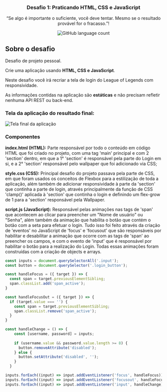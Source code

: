 <h3 align="center">
  Desafio 1: Praticando HTML, CSS e JavaScript
</h3>

<p align="center">“Se algo é importante o suficiente, você deve tentar. Mesmo se o resultado provável for o fracasso.”!</p>

<p align="center">
  <img alt="GitHub language count" src="https://img.shields.io/github/languages/count/rocketseat/bootcamp-gostack-desafio-04?color=%2304D361">
</p>

## Sobre o desafio

Desafio de projeto pessoal.

Crie uma aplicação usando **HTML, CSS e JavaScript**.

Neste desafio você irá recriar a tela de login do League of Legends com responsividade.

As informações contidas na aplicação são **estáticas** e não precisam refletir nenhuma API REST ou back-end.

### Tela da aplicação do resultado final:

<img alt="Tela final da aplicação" src="https://danielcanudo.github.io/league-of-legends-login/tela-de-login-league-of-legends.png">

### Componentes

**index.html (HTML):** Parte responsável por todo o conteúdo em código HTML que foi criado no projeto, com uma tag 'main' principal e com 2 'section' dentro, em que a 1° 'section' é responsável pela parte do Login em si, e a 2° 'section' responsável pelo wallpaper que foi adicionado via CSS;

**style.css (CSS):** Principal desafio do projeto passava pela parte de CSS, em que foram usados os conceitos de Flexbox para a estilização de toda a aplicação, além também de adicionar responsividade à parte da 'section' que continha a parte de login, através principalmente da função de CSS 'clamp()' aplicada à 'section' que continha o login e definindo um flex-grow de 1 para a 'section' responsável pela Wallpaper.

**script.js (JavaScript):** Responsável pelas animações nas tags de 'span' que acontecem ao clicar para preencher um "Nome de usuário" ou "Senha", além também da animação que habilita o botão que contém o botão com a seta para efetuar o login. Tudo isso foi feito através da criação de 'eventos' no JavaScript de 'focus' e 'focusout' que são responsáveis por habilitar e desabilitar a animação que ocorre com as tags de 'span' ao preencher os campos, e com o evento de 'input' que é responsável por habilitar o botão para a realização do Login. Todas essas animações foram construídas com a criação de objects e arrays.

```js
const inputs = document.querySelectorAll('.input');
const button = document.querySelector('.login_button');

const handleFocus = ({ target }) => {
  const span = target.previousElementSibling;
  span.classList.add('span_active');
}

const handleFocusOut = ({ target }) => {
  if (target.value === '') {
    const span = target.previousElementSibling;
    span.classList.remove('span_active');
  }
}

const handleChange = () => {
    const [username, password] = inputs;
  
    if (username.value && password.value.length >= 8) {
      button.removeAttribute('disabled');
    } else {
      button.setAttribute('disabled', '');
    }
  }

inputs.forEach((input) => input.addEventListener('focus', handleFocus));
inputs.forEach((input) => input.addEventListener('focusout', handleFocusOut));
inputs.forEach((input) => input.addEventListener('input', handleChange));
```
